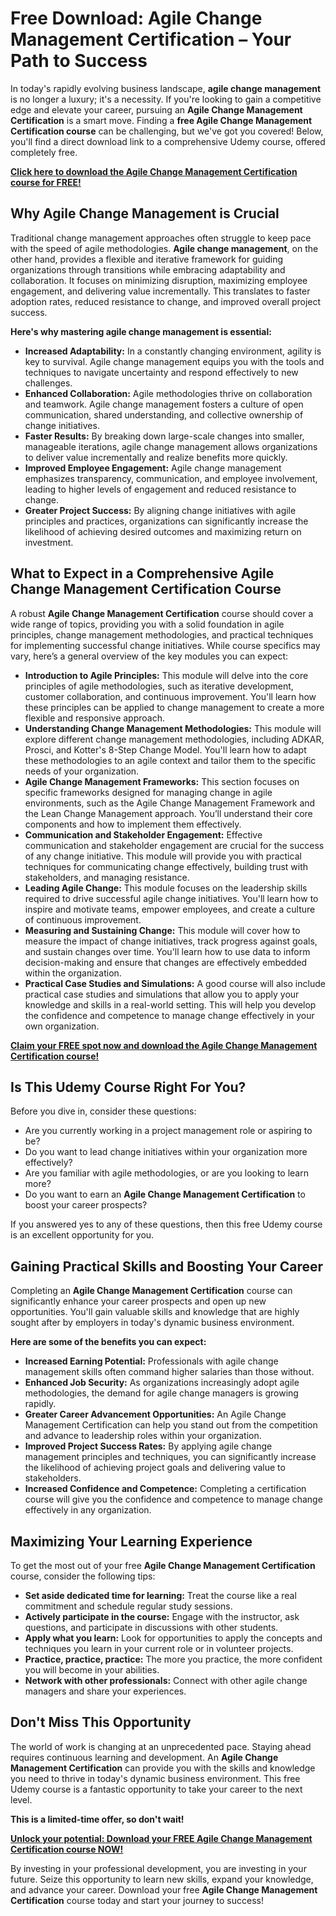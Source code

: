 # Free Download: Agile Change Management Certification – Your Path to Success

In today's rapidly evolving business landscape, **agile change management** is no longer a luxury; it's a necessity. If you're looking to gain a competitive edge and elevate your career, pursuing an **Agile Change Management Certification** is a smart move. Finding a **free Agile Change Management Certification course** can be challenging, but we've got you covered!  Below, you'll find a direct download link to a comprehensive Udemy course, offered completely free.

[**Click here to download the Agile Change Management Certification course for FREE!**](https://udemywork.com/agile-change-management-certification)

## Why Agile Change Management is Crucial

Traditional change management approaches often struggle to keep pace with the speed of agile methodologies. **Agile change management**, on the other hand, provides a flexible and iterative framework for guiding organizations through transitions while embracing adaptability and collaboration. It focuses on minimizing disruption, maximizing employee engagement, and delivering value incrementally. This translates to faster adoption rates, reduced resistance to change, and improved overall project success.

**Here's why mastering agile change management is essential:**

*   **Increased Adaptability:** In a constantly changing environment, agility is key to survival. Agile change management equips you with the tools and techniques to navigate uncertainty and respond effectively to new challenges.
*   **Enhanced Collaboration:** Agile methodologies thrive on collaboration and teamwork. Agile change management fosters a culture of open communication, shared understanding, and collective ownership of change initiatives.
*   **Faster Results:** By breaking down large-scale changes into smaller, manageable iterations, agile change management allows organizations to deliver value incrementally and realize benefits more quickly.
*   **Improved Employee Engagement:** Agile change management emphasizes transparency, communication, and employee involvement, leading to higher levels of engagement and reduced resistance to change.
*   **Greater Project Success:** By aligning change initiatives with agile principles and practices, organizations can significantly increase the likelihood of achieving desired outcomes and maximizing return on investment.

## What to Expect in a Comprehensive Agile Change Management Certification Course

A robust **Agile Change Management Certification** course should cover a wide range of topics, providing you with a solid foundation in agile principles, change management methodologies, and practical techniques for implementing successful change initiatives. While course specifics may vary, here’s a general overview of the key modules you can expect:

*   **Introduction to Agile Principles:** This module will delve into the core principles of agile methodologies, such as iterative development, customer collaboration, and continuous improvement. You'll learn how these principles can be applied to change management to create a more flexible and responsive approach.
*   **Understanding Change Management Methodologies:** This module will explore different change management methodologies, including ADKAR, Prosci, and Kotter's 8-Step Change Model. You'll learn how to adapt these methodologies to an agile context and tailor them to the specific needs of your organization.
*   **Agile Change Management Frameworks:** This section focuses on specific frameworks designed for managing change in agile environments, such as the Agile Change Management Framework and the Lean Change Management approach. You’ll understand their core components and how to implement them effectively.
*   **Communication and Stakeholder Engagement:** Effective communication and stakeholder engagement are crucial for the success of any change initiative. This module will provide you with practical techniques for communicating change effectively, building trust with stakeholders, and managing resistance.
*   **Leading Agile Change:** This module focuses on the leadership skills required to drive successful agile change initiatives. You'll learn how to inspire and motivate teams, empower employees, and create a culture of continuous improvement.
*   **Measuring and Sustaining Change:** This module will cover how to measure the impact of change initiatives, track progress against goals, and sustain changes over time. You'll learn how to use data to inform decision-making and ensure that changes are effectively embedded within the organization.
*   **Practical Case Studies and Simulations:** A good course will also include practical case studies and simulations that allow you to apply your knowledge and skills in a real-world setting. This will help you develop the confidence and competence to manage change effectively in your own organization.

[**Claim your FREE spot now and download the Agile Change Management Certification course!**](https://udemywork.com/agile-change-management-certification)

## Is This Udemy Course Right For You?

Before you dive in, consider these questions:

*   Are you currently working in a project management role or aspiring to be?
*   Do you want to lead change initiatives within your organization more effectively?
*   Are you familiar with agile methodologies, or are you looking to learn more?
*   Do you want to earn an **Agile Change Management Certification** to boost your career prospects?

If you answered yes to any of these questions, then this free Udemy course is an excellent opportunity for you.

## Gaining Practical Skills and Boosting Your Career

Completing an **Agile Change Management Certification** course can significantly enhance your career prospects and open up new opportunities. You'll gain valuable skills and knowledge that are highly sought after by employers in today's dynamic business environment.

**Here are some of the benefits you can expect:**

*   **Increased Earning Potential:** Professionals with agile change management skills often command higher salaries than those without.
*   **Enhanced Job Security:** As organizations increasingly adopt agile methodologies, the demand for agile change managers is growing rapidly.
*   **Greater Career Advancement Opportunities:** An Agile Change Management Certification can help you stand out from the competition and advance to leadership roles within your organization.
*   **Improved Project Success Rates:** By applying agile change management principles and techniques, you can significantly increase the likelihood of achieving project goals and delivering value to stakeholders.
*   **Increased Confidence and Competence:** Completing a certification course will give you the confidence and competence to manage change effectively in any organization.

## Maximizing Your Learning Experience

To get the most out of your free **Agile Change Management Certification** course, consider the following tips:

*   **Set aside dedicated time for learning:** Treat the course like a real commitment and schedule regular study sessions.
*   **Actively participate in the course:** Engage with the instructor, ask questions, and participate in discussions with other students.
*   **Apply what you learn:** Look for opportunities to apply the concepts and techniques you learn in your current role or in volunteer projects.
*   **Practice, practice, practice:** The more you practice, the more confident you will become in your abilities.
*   **Network with other professionals:** Connect with other agile change managers and share your experiences.

## Don't Miss This Opportunity

The world of work is changing at an unprecedented pace. Staying ahead requires continuous learning and development. An **Agile Change Management Certification** can provide you with the skills and knowledge you need to thrive in today's dynamic business environment. This free Udemy course is a fantastic opportunity to take your career to the next level.

**This is a limited-time offer, so don't wait!**

[**Unlock your potential: Download your FREE Agile Change Management Certification course NOW!**](https://udemywork.com/agile-change-management-certification)

By investing in your professional development, you are investing in your future. Seize this opportunity to learn new skills, expand your knowledge, and advance your career. Download your free **Agile Change Management Certification** course today and start your journey to success!
